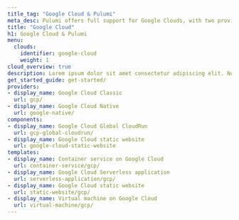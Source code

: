 ```yaml
---
title_tag: "Google Cloud & Pulumi"
meta_desc: Pulumi offers full support for Google Clouds, with two providers, 2 components, and templates.
title: "Google Cloud"
h1: Google Cloud & Pulumi
menu:
  clouds:
    identifier: google-cloud
    weight: 1
cloud_overview: true
description: Lorem ipsum dolor sit amet consectetur adipiscing elit. Nullam pellentesque fringilla massa, et finibus erat consequat nec. Quisque libero urna, aliquet a sagittis ac.
get_started_guide: get-started/
providers:
- display_name: Google Cloud Classic
  url: gcp/
- display_name: Google Cloud Native
  url: google-native/
components:
- display_name: Google Cloud Global CloudRun
  url: gcp-global-cloudrun/
- display_name: Google Cloud static website
  url: google-cloud-static-website
templates:
- display_name: Container service on Google Cloud
  url: container-service/gcp/
- display_name: Google Cloud Serverless application
  url: serverless-application/gcp/
- display_name: Google Cloud static website
  url: static-website/gcp/
- display_name: Virtual machine on Google Cloud
  url: virtual-machine/gcp/
---
```

